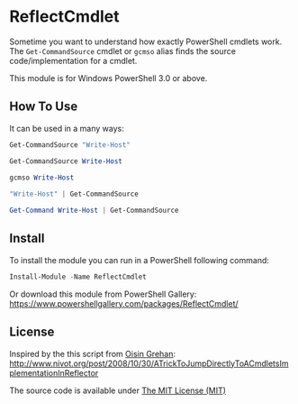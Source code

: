 # ReflectCmdlet

Sometime you want to understand how exactly PowerShell cmdlets work.
The ```Get-CommandSource``` cmdlet or ```gcmso``` alias finds the source code/implementation for a cmdlet.

This module is for Windows PowerShell 3.0 or above.

## How To Use
It can be used in a many ways:

``` PowerShell
Get-CommandSource "Write-Host"

Get-CommandSource Write-Host

gcmso Write-Host
 
"Write-Host" | Get-CommandSource

Get-Command Write-Host | Get-CommandSource
```

## Install

To install the module you can run in a PowerShell following command:

```PowerShell
Install-Module -Name ReflectCmdlet
```

Or download this module from PowerShell Gallery:
https://www.powershellgallery.com/packages/ReflectCmdlet/


## License

Inspired by the this script from [Oisin Grehan](https://github.com/oising):
http://www.nivot.org/post/2008/10/30/ATrickToJumpDirectlyToACmdletsImplementationInReflector

The source code is available under [The MIT License (MIT)](LICENSE)
